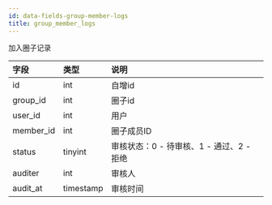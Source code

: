 ```yaml
---
id: data-fields-group-member-logs
title: group_member_logs
---
```


加入圈子记录

| 字段 | 类型 | 说明 |
| :- | :- | :- |
| id | int | 自增id |
| group_id | int | 圈子id |
| user_id | int | 用户 |
| member_id | int | 圈子成员ID |
| status | tinyint | 审核状态：0 - 待审核、1 - 通过、2 - 拒绝 |
| auditer | int | 审核人 |
| audit_at | timestamp | 审核时间 |
